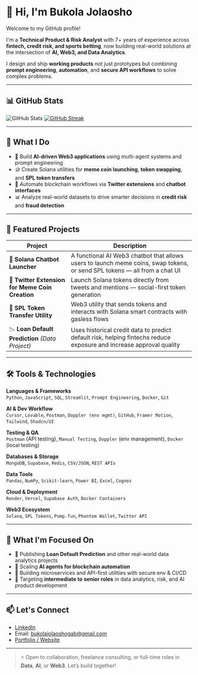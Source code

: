 # 👋 Hi, I'm Bukola Jolaosho

Welcome to my GitHub profile!

I'm a **Technical Product & Risk Analyst** with 7+ years of experience across **fintech, credit risk, and sports betting**, now building real-world solutions at the intersection of **AI, Web3, and Data Analytics**.

I design and ship **working products**  not just prototypes but combining **prompt engineering**, **automation**, and **secure API workflows** to solve complex problems.

---

## 📊 GitHub Stats

![GitHub Stats](https://github-readme-stats.vercel.app/api?username=jbgabreal&show_icons=true&theme=radical)   [![GitHub Streak](https://streak-stats.demolab.com/?user=jbgabreal&theme=dark)](https://git.io/streak-stats)


---

## 🧠 What I Do

- 🤖 Build **AI-driven Web3 applications** using multi-agent systems and prompt engineering  
- 🪙 Create Solana utilities for **meme coin launching**, **token swapping**, and **SPL token transfers**
- 🧵 Automate blockchain workflows via **Twitter extensions** and **chatbot interfaces**
- 📊 Analyze real-world datasets to drive smarter decisions in **credit risk** and **fraud detection**

---

## 🚀 Featured Projects

| Project | Description |
|--------|-------------|
| 💬 **Solana Chatbot Launcher** | A functional AI Web3 chatbot that allows users to launch meme coins, swap tokens, or send SPL tokens — all from a chat UI |
| 🧩 **Twitter Extension for Meme Coin Creation** | Launch Solana tokens directly from tweets and mentions — social-first token generation |
| 🔁 **SPL Token Transfer Utility** | Web3 utility that sends tokens and interacts with Solana smart contracts with gasless flows |
| 📉 **Loan Default Prediction** *(Data Project)* | Uses historical credit data to predict default risk, helping fintechs reduce exposure and increase approval quality |

---

## 🛠️ Tools & Technologies

**Languages & Frameworks**  
`Python`, `JavaScript`, `SQL`, `Streamlit`, `Prompt Engineering`, `Docker`, `Git`

**AI & Dev Workflow**  
`Cursor`, `Lovable`, `Postman`, `Doppler (env mgmt)`, `GitHub`, `Framer Motion`, `Tailwind`, `Shadcn/UI`

**Testing & QA**  
`Postman` (API testing), `Manual Testing`, `Doppler` (env management), `Docker` (local testing)

**Databases & Storage**  
`MongoDB`, `Supabase`, `Redis`, `CSV/JSON`, `REST APIs`

**Data Tools**  
`Pandas`, `NumPy`, `Scikit-learn`, `Power BI`, `Excel`, `Cognos`

**Cloud & Deployment**  
`Render`, `Vercel`, `Supabase Auth`, `Docker Containers`

**Web3 Ecosystem**  
`Solana`, `SPL Tokens`, `Pump.fun`, `Phantom Wallet`, `Twitter API`

---

## 🧭 What I'm Focused On

- 🚀 Publishing **Loan Default Prediction** and other real-world data analytics projects
- 🤖 Scaling **AI agents for blockchain automation**
- 🔄 Building microservices and API-first utilities with secure env & CI/CD
- 💼 Targeting **intermediate to senior roles** in data analytics, risk, and AI product development

---

## 📫 Let's Connect

- [LinkedIn](https://www.linkedin.com/in/jolaosho-bukola/)
- Email: bukolajolaoshogab@gmail.com  
- [Portfolio / Website](https://www.bukolajolaosho.com) 

---

> ⚡ Open to collaboration, freelance consulting, or full-time roles in **Data**, **AI**, or **Web3**. Let’s build together!
